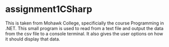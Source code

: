 # assignment1CSharp
This is taken from Mohawk College, specificially the course Programming in .NET. This small program is used to read from a text file and output the data from the csv file to a console terminal. It also gives the user options on how it should display that data. 

